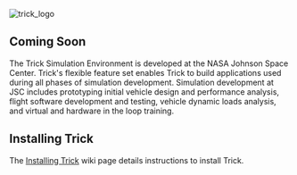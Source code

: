 ![trick_logo](https://raw.github.com/nasa/Trick/master/trick-0.png)

## Coming Soon

The Trick Simulation Environment is developed at the NASA Johnson Space Center.
Trick's flexible feature set enables Trick to build applications used during
all phases of simulation development. Simulation development at JSC includes
prototyping initial vehicle design and performance analysis, flight software
development and testing, vehicle dynamic loads analysis, and virtual and
hardware in the loop training.

## Installing Trick

The [Installing Trick](https://github.com/nasa/Trick/wiki/Installing-Trick)
wiki page details instructions to install Trick.


